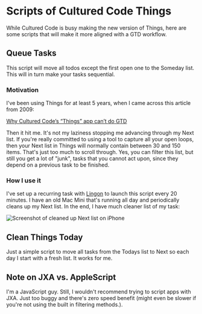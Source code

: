# Scripts of Cultured Code Things

While Cultured Code is busy making the new version of Things, here are some scripts that will make it more aligned with a GTD workflow.

## Queue Tasks

This script will move all todos except the first open one to the Someday list. This will in turn make your tasks sequential.
 
### Motivation

 I've been using Things for at least 5 years, when I came across this article from 2009:
 
[Why Cultured Code’s “Things” app can’t do GTD](https://txfx.net/2009/02/05/why-cultured-codes-things-app-cant-do-gtd/)

Then it hit me. It's not my laziness stopping me advancing through my Next list. If you're really committed to using a tool to capture all your open loops, then your Next list in Things will normally contain between 30 and 150 items. That's just too much to scroll through. Yes, you can filter this list, but still you get a lot of "junk", tasks that you cannot act upon, since they depend on a previous task to be finished.
 
 ### How I use it
 
 I've set up a recurring task with [Lingon](https://www.peterborgapps.com/lingon/) to launch this script every 20 minutes. I have an old Mac Mini that's running all day and periodically cleans up my Next list.
 In the end, I have much cleaner list of my task:

![Screenshot of cleaned up Next list on iPhone](http://815b1b87b51011a7a029-623c55fb68acb92f1f433c6448bed244.r60.cf3.rackcdn.com/github/things-scripts/queued-tasks.jpg)

## Clean Things Today

Just a simple script to move all tasks from the Todays list to Next so each day I start with a fresh list. It works for me.

## Note on JXA vs. AppleScript

I'm a JavaScript guy. Still, I wouldn't recommend trying to script apps with JXA. Just too buggy and there's zero speed benefit (might even be slower if you're not using the built in filtering methods.).